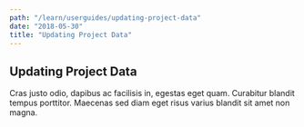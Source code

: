 ```yaml
---
path: "/learn/userguides/updating-project-data"
date: "2018-05-30"
title: "Updating Project Data"
---
```


## Updating Project Data

Cras justo odio, dapibus ac facilisis in, egestas eget quam. Curabitur blandit tempus porttitor. Maecenas sed diam eget risus varius blandit sit amet non magna.
